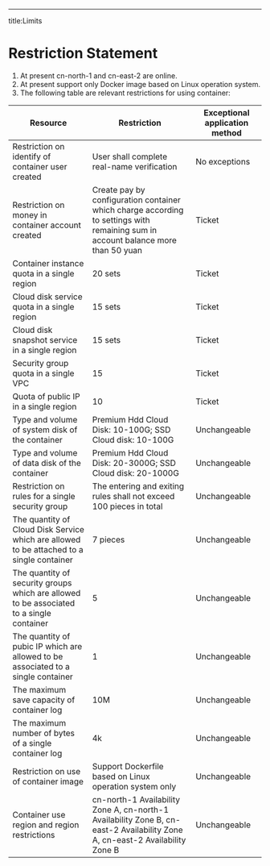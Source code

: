 ---
title:Limits

# Restriction Statement

 1. At present cn-north-1 and cn-east-2 are online.
 2. At present support only Docker image based on Linux operation system.
 3. The following table are relevant restrictions for using container:

|  Resource   |  Restriction   |  Exceptional application method   |
| --- | --- | --- |
|  Restriction on identify of container user created  | User shall complete real-name verification| No exceptions|
|  Restriction on money in container account created   |Create pay by configuration container which charge according to settings with remaining sum in account balance more than 50 yuan| Ticket |
|  Container instance quota in a single region  | 20 sets | Ticket |
|Cloud disk service quota in a single region    |  15 sets   | Ticket     |
|Cloud disk snapshot service in a single region     |  15 sets   | Ticket   |
|Security group quota in a single VPC     |  15   | Ticket     |
| Quota of public IP in a single region     |  10  | Ticket     |
|Type and volume of system disk of the container | Premium Hdd Cloud Disk: 10-100G; SSD Cloud disk: 10-100G | Unchangeable |
| Type and volume of data disk of the container     | Premium Hdd Cloud Disk: 20-3000G; SSD Cloud disk: 20-1000G | Unchangeable |
|   Restriction on rules for a single security group |  The entering and exiting rules shall not exceed 100 pieces in total   |  Unchangeable |
|  The quantity of Cloud Disk Service which are allowed to be attached to a single container   |  7 pieces  |   Unchangeable  |
| The quantity of security groups which are allowed to be associated to a single container |  5  |   Unchangeable  |
|  The quantity of pubic IP which are allowed to be associated to a single container   |  1  |   Unchangeable  |
|  The maximum save capacity of container log |  10M  |   Unchangeable  |
|  The maximum number of bytes of a single container log   |  4k  |   Unchangeable  |
|Restriction on use of container image   |  Support Dockerfile based on Linux operation system only  |   Unchangeable  |
|  Container use region and region restrictions   | cn-north-1 Availability Zone A, cn-north-1  Availability Zone B, cn-east-2 Availability Zone A, cn-east-2 Availability Zone B     | Unchangeable      |

